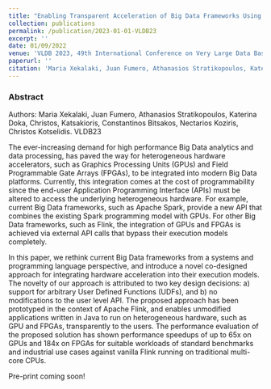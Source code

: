 ```yaml
---
title: "Enabling Transparent Acceleration of Big Data Frameworks Using Heterogeneous Hardware"
collection: publications
permalink: /publication/2023-01-01-VLDB23
excerpt: ''
date: 01/09/2022
venue: 'VLDB 2023, 49th International Conference on Very Large Data Bases'
paperurl: ''
citation: 'Maria Xekalaki, Juan Fumero, Athanasios Stratikopoulos, Katerina Doka, Christos, Katsakioris, Constantinos Bitsakos, Nectarios Koziris, Christos Kotselidis. VLDB23' 
---
```


### Abstract

Authors: Maria Xekalaki, Juan Fumero, Athanasios Stratikopoulos, Katerina Doka, Christos, Katsakioris, Constantinos Bitsakos, Nectarios Koziris, Christos Kotselidis. VLDB23

The ever-increasing demand for high performance Big Data analytics and data processing, has paved the way for heterogeneous hardware accelerators, such as Graphics Processing Units (GPUs) and Field Programmable Gate Arrays (FPGAs), to be integrated into modern Big Data platforms. Currently, this integration comes at the cost of programmability since the end-user Application Programming Interface (APIs) must be altered to access the underlying heterogeneous hardware. For example, current Big Data frameworks, such as Apache Spark, provide a new API that combines the existing Spark programming model with GPUs. For other Big Data
frameworks, such as Flink, the integration of GPUs and FPGAs is achieved via external API calls that bypass their execution models completely.


In this paper, we rethink current Big Data frameworks from a systems and programming language perspective, and introduce a novel co-designed approach for integrating hardware acceleration into their execution models. The novelty of our approach is attributed to two key design decisions: a) support for arbitrary User Defined Functions (UDFs), and b) no modifications to the user level API. The proposed approach has been prototyped in the context of Apache Flink, and enables unmodified applications written in Java to run on heterogeneous hardware, such as GPU and FPGAs, transparently to the users. The performance evaluation of the proposed solution has shown performance speedups of up to 65x on GPUs and 184x on FPGAs for suitable workloads of standard benchmarks and industrial use cases against vanilla Flink running on traditional multi-core CPUs.


Pre-print coming soon! 
